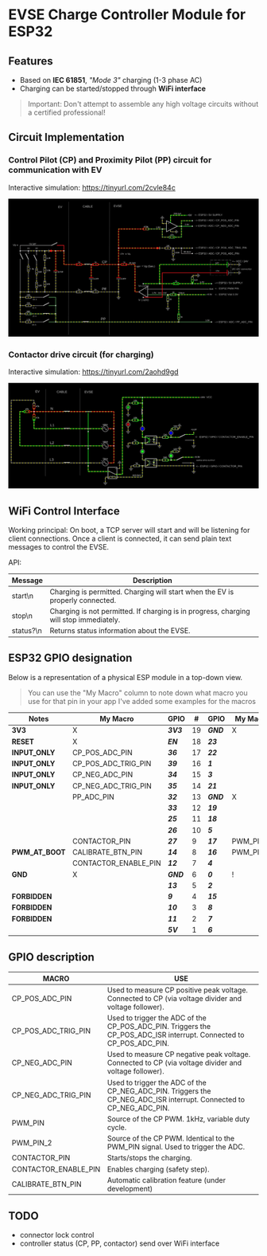 # EVSE Charge Controller Module for ESP32

## Features

- Based on **IEC 61851**, _"Mode 3"_ charging (1-3 phase AC)
- Charging can be started/stopped through **WiFi interface**

> Important: Don't attempt to assemble any high voltage circuits without a certified professional!

## Circuit Implementation

### Control Pilot (CP) and Proximity Pilot (PP) circuit for communication with EV

Interactive simulation: https://tinyurl.com/2cvle84c

![CP_PP](docs/CP_PP.png)

### Contactor drive circuit (for charging)

Interactive simulation: https://tinyurl.com/2aohd9gd

![contactor](docs/contactor.png)

## WiFi Control Interface

Working principal: On boot, a TCP server will start and will be listening for client connections. Once a client is connected, it can send plain text messages to control the EVSE.

API:

| Message   | Description                                                                            |
| --------- | -------------------------------------------------------------------------------------- |
| start\n   | Charging is permitted. Charging will start when the EV is properly connected.          |
| stop\n    | Charging is not permitted. If charging is in progress, charging will stop immediately. |
| status?\n | Returns status information about the EVSE.                                             |

## ESP32 GPIO designation

Below is a representation of a physical ESP module in a top-down view.

> You can use the "My Macro" column to note down what macro you use for that pin in your app
> I've added some examples for the macros

| Notes           | My Macro             | GPIO      | #   | GPIO      | My Macro  | Notes              |
| --------------- | -------------------- | --------- | --- | --------- | --------- | ------------------ |
| **3V3**         | X                    | **_3V3_** | 19  | **_GND_** | X         | **GND**            |
| **RESET**       | X                    | **_EN_**  | 18  | **_23_**  |           |                    |
| **INPUT_ONLY**  | CP_POS_ADC_PIN       | **_36_**  | 17  | **_22_**  |           |                    |
| **INPUT_ONLY**  | CP_POS_ADC_TRIG_PIN  | **_39_**  | 16  | **_1_**   |           | **USB_PROG_DEBUG** |
| **INPUT_ONLY**  | CP_NEG_ADC_PIN       | **_34_**  | 15  | **_3_**   |           | **USB_PROG_DEBUG** |
| **INPUT_ONLY**  | CP_NEG_ADC_TRIG_PIN  | **_35_**  | 14  | **_21_**  |           |                    |
|                 | PP_ADC_PIN           | **_32_**  | 13  | **_GND_** | X         | **GND**            |
|                 |                      | **_33_**  | 12  | **_19_**  |           |                    |
|                 |                      | **_25_**  | 11  | **_18_**  |           |                    |
|                 |                      | **_26_**  | 10  | **_5_**   |           | **PWM_AT_BOOT**    |
|                 | CONTACTOR_PIN        | **_27_**  | 9   | **_17_**  | PWM_PIN_2 |                    |
| **PWM_AT_BOOT** | CALIBRATE_BTN_PIN    | **_14_**  | 8   | **_16_**  | PWM_PIN   |                    |
|                 | CONTACTOR_ENABLE_PIN | **_12_**  | 7   | **_4_**   |           |                    |
| **GND**         | X                    | **_GND_** | 6   | **_0_**   | !         | **BOOT_H_PROG_L**  |
|                 |                      | **_13_**  | 5   | **_2_**   |           |                    |
| **FORBIDDEN**   |                      | **_9_**   | 4   | **_15_**  |           | **PWM_AT_BOOT**    |
| **FORBIDDEN**   |                      | **_10_**  | 3   | **_8_**   |           | **FORBIDDEN**      |
| **FORBIDDEN**   |                      | **_11_**  | 2   | **_7_**   |           | **FORBIDDEN**      |
|                 |                      | **_5V_**  | 1   | **_6_**   |           | **FORBIDDEN**      |

## GPIO description

| MACRO                | USE                                                                                                                |
| -------------------- | ------------------------------------------------------------------------------------------------------------------ |
| CP_POS_ADC_PIN       | Used to measure CP positive peak voltage. Connected to CP (via voltage divider and voltage follower).              |
| CP_POS_ADC_TRIG_PIN  | Used to trigger the ADC of the CP_POS_ADC_PIN. Triggers the CP_POS_ADC_ISR interrupt. Connected to CP_POS_ADC_PIN. |
| CP_NEG_ADC_PIN       | Used to measure CP negative peak voltage. Connected to CP (via voltage divider and voltage follower).              |
| CP_NEG_ADC_TRIG_PIN  | Used to trigger the ADC of the CP_NEG_ADC_PIN. Triggers the CP_NEG_ADC_ISR interrupt. Connected to CP_NEG_ADC_PIN. |
| PWM_PIN              | Source of the CP PWM. 1kHz, variable duty cycle.                                                                   |
| PWM_PIN_2            | Source of the CP PWM. Identical to the PWM_PIN signal. Used to trigger the ADC.                                    |
| CONTACTOR_PIN        | Starts/stops the charging.                                                                                         |
| CONTACTOR_ENABLE_PIN | Enables charging (safety step).                                                                                    |
| CALIBRATE_BTN_PIN    | Automatic calibration feature (under development)                                                                  |

## TODO

- connector lock control
- controller status (CP, PP, contactor) send over WiFi interface
